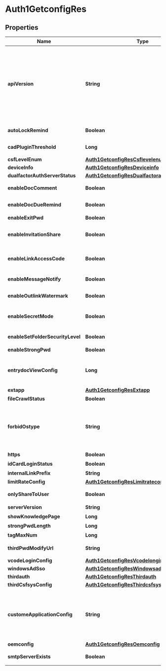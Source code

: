 # Auth1GetconfigRes

## Properties
Name | Type | Description | Notes
------------ | ------------- | ------------- | -------------
**apiVersion** | **String** | API版本，如6.0.8    当前主版本为6；    当前次版本从0开始，若次版本发生变化，则意味着本版本的API不再向下兼容；    当小版本的格式发生变化，代表服务端升级，但API仍然向下兼容。 | 
**autoLockRemind** | **Boolean** | 是否开启文件锁提醒，默认开启 | 
**cadPluginThreshold** | **Long** | 浩辰CAD使用大图插件的临界值 | 
**csfLevelEnum** | [**Auth1GetconfigResCsflevelenum**](Auth1GetconfigResCsflevelenum.md) |  | 
**deviceInfo** | [**Auth1GetconfigResDeviceinfo**](Auth1GetconfigResDeviceinfo.md) |  | 
**dualfactorAuthServerStatus** | [**Auth1GetconfigResDualfactorauthserverstatus**](Auth1GetconfigResDualfactorauthserverstatus.md) |  | 
**enableDocComment** | **Boolean** | 是否开启文件评论功能 | 
**enableDocDueRemind** | **Boolean** | 是否开启文件到期提醒 | 
**enableExitPwd** | **Boolean** | 是否使用退出口令 | 
**enableInvitationShare** | **Boolean** | 是否开启共享邀请链接  true表示开启  false表示关闭 | 
**enableLinkAccessCode** | **Boolean** | 是否启用提取码 true表示启用 false 表示不启用 | 
**enableMessageNotify** | **Boolean** | 是否启用消息通知功能 | 
**enableOutlinkWatermark** | **Boolean** | 是否允许用户设置外链水印 | 
**enableSecretMode** | **Boolean** | 是否开启涉密模式  true表示开启  false表示关闭 | 
**enableSetFolderSecurityLevel** | **Boolean** | 是否允许设置文件夹密级 | 
**enableStrongPwd** | **Boolean** | 是否开启强密码配置 | 
**entrydocViewConfig** | **Long** | Default: 2 返回入口文档视图模式 1 代表旧视图 2 代表新视图（默认） | 
**extapp** | [**Auth1GetconfigResExtapp**](Auth1GetconfigResExtapp.md) |  | 
**fileCrawlStatus** | **Boolean** | 是否开启文件抓取 | 
**forbidOstype** | **String** | 按bit位计算  IOS &#x3D; 1  ANDROID &#x3D; 2  WINDOWSPHONE &#x3D; 3  WINDOWS &#x3D; 4  MACOSX &#x3D; 5  WEB &#x3D; 6  MOBILEWEB &#x3D; 7 | 
**https** | **Boolean** | 客户端是否使用https | 
**idCardLoginStatus** | **Boolean** | 是否使用身份证登录 | 
**internalLinkPrefix** | **String** | 内链地址的前缀 | 
**limitRateConfig** | [**Auth1GetconfigResLimitrateconfig**](Auth1GetconfigResLimitrateconfig.md) |  | 
**onlyShareToUser** | **Boolean** | 是否只允许共享给用户 | 
**serverVersion** | **String** | 服务器版本信息 | 
**showKnowledgePage** | **Long** | 是否显示知识主页 | 
**strongPwdLength** | **Long** | 强密码最小长度 | 
**tagMaxNum** | **Long** | 标签的最大数量 | 
**thirdPwdModifyUrl** | **String** | 第三方用户密码修改地址 | 
**vcodeLoginConfig** | [**Auth1GetconfigResVcodelonginconfig**](Auth1GetconfigResVcodelonginconfig.md) |  | 
**windowsAdSso** | [**Auth1GetconfigResWindowsadsso**](Auth1GetconfigResWindowsadsso.md) |  | 
**thirdauth** | [**Auth1GetconfigResThirdauth**](Auth1GetconfigResThirdauth.md) |  |  [optional]
**thirdCsfsysConfig** | [**Auth1GetconfigResThirdcsfsysconfig**](Auth1GetconfigResThirdcsfsysconfig.md) |  |  [optional]
**customeApplicationConfig** | **String** | 定制化的客户应用配置，用于给客户端做定制化功能的开关，格式为Json字符串。如：{\&quot;appid\&quot;: \&quot;CUFE\&quot;} |  [optional]
**oemconfig** | [**Auth1GetconfigResOemconfig**](Auth1GetconfigResOemconfig.md) |  | 
**smtpServerExists** | **Boolean** | SMTP服务器是否配置 | 
